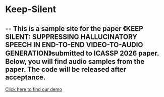 # Keep-Silent
--
This is a sample site for the paper 《KEEP SILENT: SUPPRESSING HALLUCINATORY SPEECH IN END-TO-END VIDEO-TO-AUDIO GENERATION》submitted to ICASSP 2026 paper. Below, you will find audio samples from the paper. The code will be released after acceptance.
---
[Click here to find our demo](https://oldjohn.top/KEEP-SILENT-DEMO)
